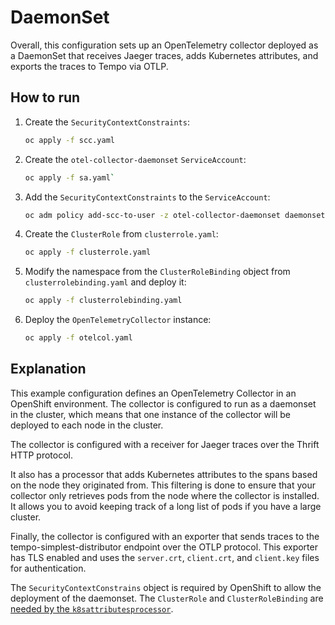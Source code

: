 # DaemonSet

Overall, this configuration sets up an OpenTelemetry collector deployed as a DaemonSet that receives Jaeger traces, adds Kubernetes attributes, and exports the traces to Tempo via OTLP.

## How to run
1. Create the `SecurityContextConstraints`:
    ```sh
    oc apply -f scc.yaml
    ```
1. Create the `otel-collector-daemonset` `ServiceAccount`:
    ```sh
    oc apply -f sa.yaml`
    ```
1. Add the `SecurityContextConstraints` to the `ServiceAccount`:
    ```sh
    oc adm policy add-scc-to-user -z otel-collector-daemonset daemonset-with-hostport
    ```
1. Create the `ClusterRole` from `clusterrole.yaml`:
    ```sh
    oc apply -f clusterrole.yaml
    ```
1. Modify the namespace from the `ClusterRoleBinding` object from `clusterrolebinding.yaml` and deploy it:
    ```sh
    oc apply -f clusterrolebinding.yaml
    ```
1. Deploy the `OpenTelemetryCollector` instance:
    ```sh
    oc apply -f otelcol.yaml
    ```

## Explanation
This example configuration defines an OpenTelemetry Collector in an OpenShift environment. The collector is configured to run as a daemonset in the cluster, which means that one instance of the collector will be deployed to each node in the cluster.

The collector is configured with a receiver for Jaeger traces over the Thrift HTTP protocol.

It also has a processor that adds Kubernetes attributes to the spans based on the node they originated from. This filtering is done to ensure that your collector only retrieves pods from the node where the collector is installed. It allows you to avoid keeping track of a long list of pods if you have a large cluster.

Finally, the collector is configured with an exporter that sends traces to the tempo-simplest-distributor endpoint over the OTLP protocol. This exporter has TLS enabled and uses the `server.crt`, `client.crt`, and `client.key` files for authentication.

The `SecurityContextConstrains` object is required by OpenShift to allow the deployment of the daemonset. The `ClusterRole` and `ClusterRoleBinding` are [needed by the `k8sattributesprocessor`](https://github.com/open-telemetry/opentelemetry-collector-contrib/tree/main/processor/k8sattributesprocessor#role-based-access-control).
